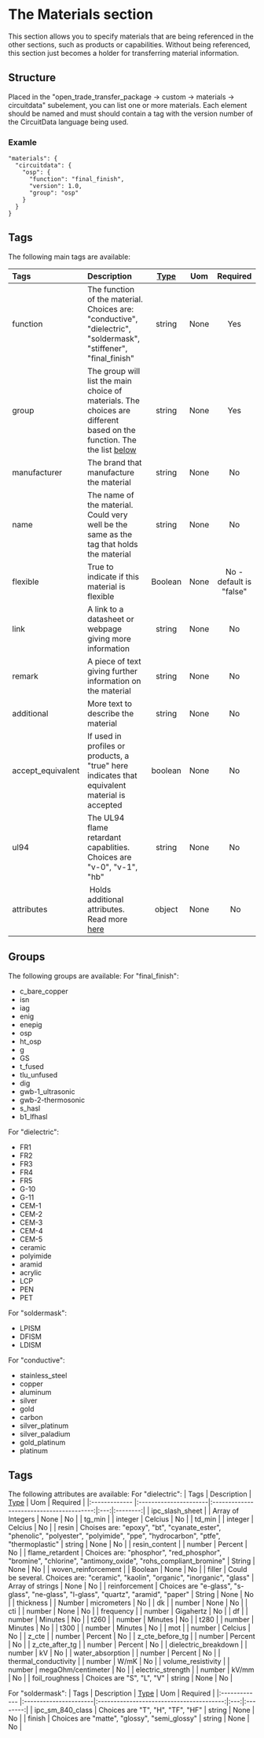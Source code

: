 # The Materials section
This section allows you to specify materials that are being referenced in the other sections, such as products or capabilities. Without being referenced, this section just becomes a holder for transferring material information.

## Structure
Placed in the "open_trade_transfer_package -> custom -> materials -> circuitdata" subelement, you can list one or more materials. Each element should be named and must should contain a tag with the version number of the CircuitData language being used.
### Examle
```
"materials": {
  "circuitdata": {
    "osp": {
      "function": "final_finish",
      "version": 1.0,
      "group": "osp"
    }
  }
}
```

## Tags
The following main tags are available:

| Tags          | Description           | [Type](/README.md#about-types-and-how-to-use-them) | Uom | Required |
|:------------- |:----------------------|:----------------------------------------:|:---:|:--------:|
| function | The function of the material. Choices are: "conductive", "dielectric", "soldermask", "stiffener", "final_finish" | string | None | Yes |
| group | The group will list the main choice of materials. The choices are different based on the function. The the list [below](#groups) | string | None | Yes |
| manufacturer | The brand that manufacture the material | string | None | No |
| name | The name of the material. Could very well be the same as the tag that holds the material | string | None | No |
| flexible | True to indicate if this material is flexible | Boolean | None | No - default is "false" |
| link | A link to a datasheet or webpage giving more information | string | None | No |
| remark | A piece of text giving further information on the material | string | None | No |
| additional | More text to describe the material | string | None | No |
| accept_equivalent | If used in profiles or products, a "true" here indicates that equivalent material is accepted | boolean | None | No |
| ul94 | The UL94 flame retardant capablities. Choices are "v-0", "v-1", "hb" | string | None | No |
| attributes | Holds additional attributes. Read more [here](#attributes) | object | None | No |

## Groups
The following groups are available:
For "final_finish":
* c_bare_copper
* isn
* iag
* enig
* enepig
* osp
* ht_osp
* g
* GS
* t_fused
* tlu_unfused
* dig
* gwb-1_ultrasonic
* gwb-2-thermosonic
* s_hasl
* b1_lfhasl

For "dielectric":
* FR1
* FR2
* FR3
* FR4
* FR5
* G-10
* G-11
* CEM-1
* CEM-2
* CEM-3
* CEM-4
* CEM-5
* ceramic
* polyimide
* aramid
* acrylic
* LCP
* PEN
* PET

For "soldermask":
* LPISM
* DFISM
* LDISM

For "conductive":
* stainless_steel
* copper
* aluminum
* silver
* gold
* carbon
* silver_platinum
* silver_paladium
* gold_platinum
* platinum

## Tags
The following attributes are available:
For "dielectric":
| Tags          | Description           | [Type](/README.md#about-types-and-how-to-use-them) | Uom | Required |
|:------------- |:----------------------|:----------------------------------------:|:---:|:--------:|
| ipc_slash_sheet |  | Array of Integers | None | No |
| tg_min |  | integer | Celcius | No |
| td_min |  | integer | Celcius | No |
| resin | Choises are: "epoxy", "bt", "cyanate_ester", "phenolic", "polyester", "polyimide", "ppe", "hydrocarbon", "ptfe", "thermoplastic" | string | None | No |
| resin_content |  | number | Percent | No |
| flame_retardent | Choices are: "phosphor", "red_phosphor", "bromine", "chlorine", "antimony_oxide", "rohs_compliant_bromine" | String | None | No |
| woven_reinforcement |  | Boolean | None | No |
| filler | Could be several. Choices are: "ceramic", "kaolin", "organic", "inorganic", "glass" | Array of strings | None | No |
| reinforcement | Choices are "e-glass", "s-glass", "ne-glass", "l-glass", "quartz", "aramid", "paper" | String | None | No |
| thickness |  | Number | micrometers | No |
| dk |  | number | None | No |
| cti |  | number | None | No |
| frequency |  | number | Gigahertz | No |
| df |  | number | Minutes | No |
| t260 |  | number | Minutes | No |
| t280 |  | number | Minutes | No |
| t300 |  | number | Minutes | No |
| mot |  | number | Celcius | No |
| z_cte |  | number | Percent | No |
| z_cte_before_tg |  | number | Percent | No |
| z_cte_after_tg |  | number | Percent | No |
| dielectric_breakdown |  | number | kV | No |
| water_absorption |  | number | Percent | No |
| thermal_conductivity |  | number | W/mK | No |
| volume_resistivity |  | number | megaOhm/centimeter | No |
| electric_strength |  | number | kV/mm | No |
| foil_roughness | Choices are "S", "L", "V" | string | None | No |

For "soldermask":
| Tags          | Description           | [Type](/README.md#about-types-and-how-to-use-them) | Uom | Required |
|:------------- |:----------------------|:----------------------------------------:|:---:|:--------:|
| ipc_sm_840_class | Choices are "T", "H", "TF", "HF" | string | None | No |
| finish | Choices are "matte", "glossy", "semi_glossy" | string | None | No |
